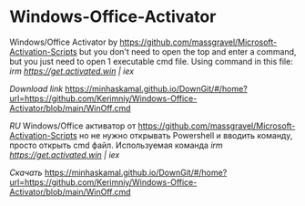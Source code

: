 # Windows-Office-Activator
Windows/Office Activator by https://github.com/massgravel/Microsoft-Activation-Scripts but you don't need to open the top and enter a command, but you just need to open 1 executable cmd file. Using command in this file: *irm https://get.activated.win | iex*

*Download link*
    https://minhaskamal.github.io/DownGit/#/home?url=https://github.com/Kerimniy/Windows-Office-Activator/blob/main/WinOff.cmd


*RU*
Windows/Office активатор от https://github.com/massgravel/Microsoft-Activation-Scripts но не нужно открывать Powershell и вводить команду, просто открыть cmd файл. Используемая команда *irm https://get.activated.win | iex*

*Скачать*
    https://minhaskamal.github.io/DownGit/#/home?url=https://github.com/Kerimniy/Windows-Office-Activator/blob/main/WinOff.cmd
